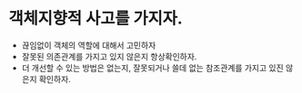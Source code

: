 # 객체지향적 사고를 가지자.
- 끊임없이 객체의 역할에 대해서 고민하자
- 잘못된 의존관계를 가지고 있지 않은지 항상확인하자.
- 더 개선할 수 있는 방법은 없는지, 잘못되거나 쓸데 없는 참조관계를 가지고 있진 않은지 확인하자.
